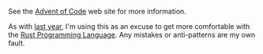 See the [Advent of Code](http://adventofcode.com/) web site for more information.

As with [last year](https://github.com/mrbkap/adventofcode-2015), I'm using this
as an excuse to get more comfortable with the [Rust Programming Language](https://www.rust-lang.org/).
Any mistakes or anti-patterns are my own fault.
